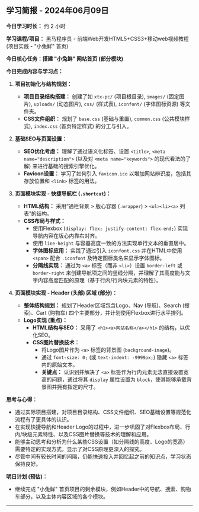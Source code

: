 ## 学习简报 - 2024年06月09日

**今日学习时长：** 约 2 小时

**学习课程/项目：** 黑马程序员 - 前端Web开发HTML5+CSS3+移动web视频教程 (项目实践 - "小兔鲜" 首页)

**今日核心任务：搭建 "小兔鲜" 网站首页 (部分模块)**

**今日完成内容与学习点：**

1.  **项目初始化与结构规划：**
    *   **项目目录结构搭建：** 创建了如 `xtx-pc/` (项目根目录), `images/` (固定图片), `uploads/` (动态图片), `css/` (样式表), `iconfont/` (字体图标资源) 等文件夹。
    *   **CSS文件组织：** 规划了 `base.css` (基础与重置), `common.css` (公共模块样式), `index.css` (首页特定样式) 的分工与引入。

2.  **基础SEO与页面设置：**
    *   **SEO优化考虑：** 理解了通过语义化标签、设置 `<title>`, `<meta name="description">` (以及对 `<meta name="keywords">` 的现代看法的了解) 来进行基础的搜索引擎优化。
    *   **Favicon设置：** 学习了如何引入 `favicon.ico` 以增加网站辨识度，包括其存放位置和 `<link>` 标签的用法。

3.  **页面模块实现 - 快捷导航栏 (`.shortcut`)：**
    *   **HTML结构：** 采用“通栏背景 > 版心容器 (`.wrapper`) > `<ul><li><a>` 列表”的结构。
    *   **CSS布局与样式：**
        *   使用Flexbox (`display: flex; justify-content: flex-end;`) 实现导航内容在版心内靠右对齐。
        *   使用 `line-height` 与容器高度一致的方法实现单行文本的垂直居中。
        *   **字体图标应用：** 实践了通过引入 `iconfont.css` 并在HTML中使用 `<span>` 配合 `.iconfont` 及特定图标类名来显示字体图标。
        *   **分隔线实现：** 通过为 `<a>` 标签（而非 `<li>`）设置 `border-left` 或 `border-right` 来创建导航项之间的竖线分隔，并理解了其高度能与文字内容高度匹配的原理（基于行内/行内块元素的特性）。

4.  **页面模块实现 - Header (头部) 区域 (部分)：**
    *   **整体结构规划：** 规划了Header区域包含Logo、Nav (导航)、Search (搜索)、Cart (购物车) 四个主要部分，并计划使用Flexbox进行水平排列。
    *   **Logo实现 (重点)：**
        *   **HTML结构与SEO：** 采用了 `<h1><a>网站名称</a></h1>` 的结构，以优化SEO。
        *   **CSS图片替换技术：**
            *   将Logo图片作为 `<a>` 标签的背景图 (`background-image`)。
            *   通过 `font-size: 0;` (或 `text-indent: -9999px;`) 隐藏 `<a>` 标签内的原始文本。
            *   **关键点：** 认识到并解决了 `<a>` 标签作为行内元素无法直接设置宽高的问题，通过将其 `display` 属性设置为 `block`，使其能够承载背景图并拥有指定的尺寸。

**思考与心得：**

*   通过实际项目搭建，对项目目录结构、CSS文件组织、SEO基础设置等规范化流程有了更具体的认识。
*   在实现快捷导航和Header Logo的过程中，进一步巩固了对Flexbox布局、行内/块级元素特性、以及CSS图片替换等技术的理解和应用。
*   能够主动思考和分析为什么某些CSS设置（如分隔线的高度、Logo的宽高）需要特定的实现方式，显示了对CSS原理更深入的探究。
*   尽管中间有较长时间的间隔，仍能快速投入并回忆起之前的知识点，学习状态保持良好。

**明日计划 (预估)：**

*   继续完成 "小兔鲜" 首页项目的剩余模块，例如Header中的导航、搜索、购物车部分，以及主体内容区域的各个模块。

---
